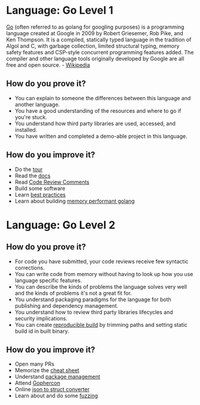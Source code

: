 # Language: Go Level 1
[Go](https://golang.org/) (often referred to as golang for googling purposes) is a programming language created at Google in 2009 by Robert Griesemer, Rob Pike, and Ken Thompson. It is a compiled, statically typed language in the tradition of Algol and C, with garbage collection, limited structural typing, memory safety features and CSP-style concurrent programming features added. The compiler and other language tools originally developed by Google are all free and open source. - [Wikipedia](https://en.wikipedia.org/wiki/Go_(programming_language))

## How do you prove it?
* You can explain to someone the differences between this language and another language.
* You have a good understanding of the resources and where to go if you're stuck.
* You understand how third party libraries are used, accessed, and installed.
* You have written and completed a demo-able project in this language.

## How do you improve it?
* Do the [tour](https://tour.golang.org/welcome/1)
* Read the [docs](https://golang.org/doc/)
* Read [Code Review Comments](https://github.com/golang/go/wiki/CodeReviewComments)
* Build some software
* Learn [best practices](https://blog.chewxy.com/2018/03/18/golang-interfaces/)
* Learn about building [memory performant golang](https://segment.com/blog/allocation-efficiency-in-high-performance-go-services/)

# Language: Go Level 2

## How do you prove it?
* For code you have submitted, your code reviews receive few syntactic corrections.
* You can write code from memory without having to look up how you use language specific features.
* You can describe the kinds of problems the language solves very well and the kinds of problems it's not a great fit for.
* You understand packaging paradigms for the language for both publishing and dependency management.
* You understand how to review third party libraries lifecycles and security implications.
* You can create [reproducible build](https://reproducible-builds.org/) by trimming paths and setting static build id in built binary.

## How do you improve it?
* Open many PRs
* Memorize the [cheat sheet](https://github.com/a8m/go-lang-cheat-sheet/blob/master/golang_refcard.pdf)
* Understand [package management](https://blog.golang.org/using-go-modules)
* Attend [Gophercon](https://www.gophercon.com/)
* Online [json to struct converter](https://mholt.github.io/json-to-go/)
* Learn about and do some [fuzzing](https://dgryski.medium.com/go-fuzz-github-com-arolek-ase-3c74d5a3150c)
